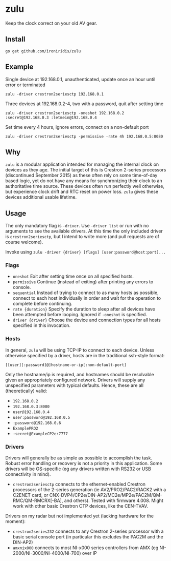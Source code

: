 # zulu
 Keep the clock correct on your old AV gear.

## Install
    go get github.com/ironiridis/zulu

## Example
Single device at 192.168.0.1, unauthenticated, update once an hour until error or terminated

    zulu -driver crestron2seriesctp 192.168.0.1

Three devices at 192.168.0.2-4, two with a password, quit after setting time

    zulu -driver crestron2seriesctp -oneshot 192.168.0.2 :secret@192.168.0.3 :letmein@192.168.0.4

Set time every 4 hours, ignore errors, connect on a non-default port

    zulu -driver crestron2seriesctp -permissive -rate 4h 192.168.0.5:8080

## Why
`zulu` is a modular application intended for managing the internal clock on devices as they age. The initial target of this is Crestron 2-series processors (discontinued September 2015) as these often rely on some time-of-day based logic, yet do not have any means for synchronizing their clock to an authoritative time source. These devices often run perfectly well otherwise, but experience clock drift and RTC reset on power loss. `zulu` gives these devices additional usable lifetime.

## Usage
The only mandatory flag is `-driver`. Use `-driver list` or run with no arguments to see the available drivers. At this time the only included driver is `crestron2seriesctp`, but I intend to write more (and pull requests are of course welcome).

Invoke using `zulu -driver {driver} [flags] [user:password@host:port]...`

### Flags
* `oneshot` Exit after setting time once on all specified hosts.
* `permissive` Continue (instead of exiting) after printing any errors to console.
* `sequential` Instead of trying to connect to as many hosts as possible, connect to each host individually in order and wait for the operation to complete before continuing.
* `rate {duration}` Specify the duration to sleep after all devices have been attempted before looping. Ignored if `-oneshot` is specified.
* `driver {driver}` Choose the device and connection types for all hosts specified in this invocation.

### Hosts
In general, `zulu` will be using TCP-IP to connect to each device. Unless otherwise specified by a driver, hosts are in the traditional ssh-style format:

    [[user][:password]@]hostname-or-ip[:non-default-port]

Only the hostname/ip is required, and hostnames should be resolvable given an appropriately configured network. Drivers will supply any unspecified parameters with typical defaults. Hence, these are all (theoretically) valid:

* `192.168.0.2`
* `192.168.0.3:8080`
* `user@192.168.0.4`
* `user:password@192.168.0.5`
* `:password@192.168.0.6`
* `ExamplePRO2`
* `:secret@ExampleCP2e:7777`

### Drivers
Drivers will generally be as simple as possible to accomplish the task. Robust error handling or recovery is not a priority in this application. Some drivers will be OS-specific (eg any drivers written with RS232 or USB connectivity in mind).

* `crestron2seriesctp` connects to the ethernet-enabled Crestron processors of the 2-series generation (ie AV2/PRO2/PAC2/RACK2 with a C2ENET card, or CNX-DVP4/CP2e/DIN-AP2/MC2e/MP2e/PAC2M/QM-RMC/QM-RMCRX[-BA], and others). Tested with firmware 4.008. Might work with other basic Crestron CTP devices, like the CEN-TVAV.

Drivers on my radar but not implemented yet (lacking hardware for the moment):

* `crestron2series232` connects to any Crestron 2-series processor with a basic serial console port (in particular this excludes the PAC2M and the DIN-AP2)
* `amxnix000` connects to most NI-x000 series controllers from AMX (eg NI-2000/NI-3000/NI-4000/NI-700) over IP

